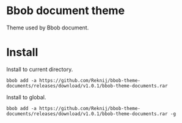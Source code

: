 # Bbob document theme
Theme used by Bbob document.

# Install
Install to current directory.
```
bbob add -a https://github.com/Reknij/bbob-theme-documents/releases/download/v1.0.1/bbob-theme-documents.rar
```

Install to global.
```
bbob add -a https://github.com/Reknij/bbob-theme-documents/releases/download/v1.0.1/bbob-theme-documents.rar -g
```
